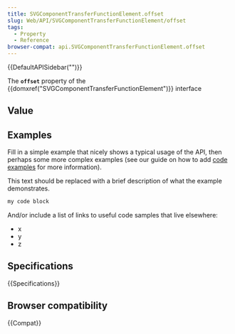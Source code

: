 ```yaml
---
title: SVGComponentTransferFunctionElement.offset
slug: Web/API/SVGComponentTransferFunctionElement/offset
tags:
  - Property
  - Reference
browser-compat: api.SVGComponentTransferFunctionElement.offset
---
```

{{DefaultAPISidebar("")}}

The **`offset`** property of the {{domxref("SVGComponentTransferFunctionElement")}} interface 

## Value



## Examples

Fill in a simple example that nicely shows a typical usage of the API, then perhaps some more complex examples (see our guide on how to add [code examples](/en-US/docs/MDN/Contribute/Structures/Code_examples) for more information).

This text should be replaced with a brief description of what the example demonstrates.

```js
my code block
```

And/or include a list of links to useful code samples that live elsewhere:

*   x
*   y
*   z

## Specifications

{{Specifications}}

## Browser compatibility

{{Compat}}


